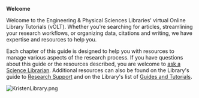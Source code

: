 **Welcome**

Welcome to the Engineering & Physical Sciences Libraries' virtual Online Library Tutorials (vOLT). Whether you're searching for articles, streamlining your research workflows, or organizing data, citations and writing, we have expertise and resources to help you.

Each chapter of this guide is designed to help you with resources to manage various aspects of the research process. If you have questions about this guide or the resources described, you are welcome to <a href="https://www.lib.berkeley.edu/help/ask-science-reference-question" target="_top">ask a Science Librarian</a>. Additional resources can also be found on the Library's guide to <a href="https://www.lib.berkeley.edu/research-support" target="_top">Research Support</a> and on the Library's list of <a href="https://www.lib.berkeley.edu/research-support/guides-and-tutorials" target="_top">Guides and Tutorials</a>.

![KristenLibrary.png](Introduction/images/KristenLibrary.png)


```python

```
